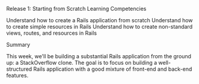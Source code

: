Release 1: Starting from Scratch
Learning Competencies

Understand how to create a Rails application from scratch
Understand how to create simple resources in Rails
Understand how to create non-standard views, routes, and resources in Rails

Summary

This week, we'll be building a substantial Rails application from the ground up: a StackOverflow clone. The goal is to focus on building a well-structured Rails application with a good mixture of front-end and back-end features.

